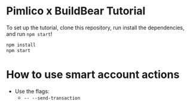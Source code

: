 # Pimlico x BuildBear Tutorial

To set up the tutorial, clone this repository, run install the dependencies, and run `npm start`!

```bash
npm install
npm start
```

# How to use smart account actions

- Use the flags:
  - `-- --send-transaction`
